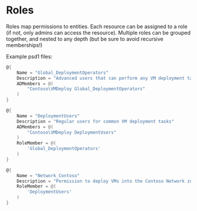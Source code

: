 # Roles

Roles map permissions to entities.
Each resource can be assigned to a role (if not, only admins can access the resource).
Multiple roles can be grouped together, and nested to any depth (but be sure to avoid recursive memberships!)

Example psd1 files:

```powershell
@{
    Name = "Global_DeploymentOperators"
    Description = "Advanced users that can perform any VM deployment task"
    ADMembers = @(
        "Contoso\VMDeploy Global_DeploymentOperators"
    )
}
```

```powershell
@{
    Name = "DeploymentUsers"
    Description = "Regular users for common VM deployment tasks"
    ADMembers = @(
        "Contoso\VMDeploy DeploymentUsers"
    )
    RoleMember = @(
        'Global_DeploymentOperators'
    )
}
```

```powershell
@{
    Name = "Network_Contoso"
    Description = "Permission to deploy VMs into the Contoso Network zone"
    RoleMember = @(
        'DeploymentUsers'
    )
}
```
